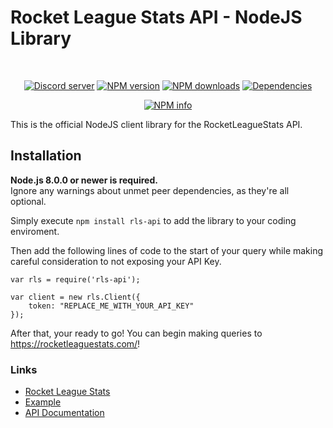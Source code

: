 # Rocket League Stats API - NodeJS Library

<div align="center">
  <br />
  <p>
    <a href="https://discord.gg/fJ5dd25"><img src="https://discordapp.com/api/guilds/335890349425950720/embed.png" alt="Discord server" /></a>
    <a href="https://www.npmjs.com/package/rls-api"><img src="https://img.shields.io/npm/v/RocketLeagueStats/rls-api-nodejs.svg?maxAge=3600" alt="NPM version" /></a>
    <a href="https://www.npmjs.com/package/discord.js"><img src="https://img.shields.io/npm/dt/RocketLeagueStats/rls-api-nodejs.svg?maxAge=3600" alt="NPM downloads" /></a>
    <a href="https://david-dm.org/RocketLeagueStats/rls-api-nodejs"><img src="https://img.shields.io/david/RocketLeagueStats/rls-api-nodejs.svg?maxAge=3600" alt="Dependencies" /></a>
  </p>
  <p>
    <a href="https://nodei.co/npm/rls-api/"><img src="https://nodei.co/npm/rls-api.png?downloads=true&stars=true" alt="NPM info" /></a>
  </p>
</div>

This is the official NodeJS client library for the RocketLeagueStats API.

## Installation
**Node.js 8.0.0 or newer is required.**  
Ignore any warnings about unmet peer dependencies, as they're all optional.

Simply execute `npm install rls-api` to add the library to your coding enviroment.

Then add the following lines of code to the start of your query while making careful consideration to not exposing your API Key.
```
var rls = require('rls-api');

var client = new rls.Client({
    token: "REPLACE_ME_WITH_YOUR_API_KEY"
});
``` 
After that, your ready to go! You can begin making queries to https://rocketleaguestats.com/!

### Links
 * [Rocket League Stats](https://rocketleaguestats.com/)
 * [Example](https://github.com/RocketLeagueStats/rls-api-lib-nodejs/blob/master/example.js)
 * [API Documentation](http://documentation.rocketleaguestats.com/)

